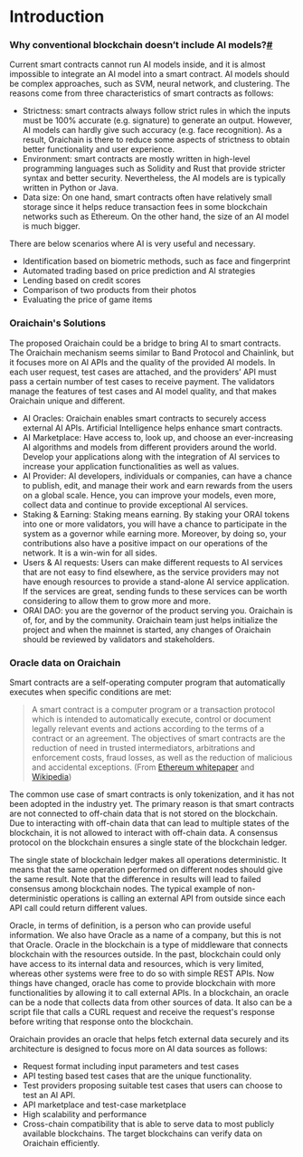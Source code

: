 # Introduction

### Why conventional blockchain doesn’t include AI models?[#](https://docs.orai.io/docs/WhitePaper/Introduction#why-conventional-blockchain-doesnt-include-ai-models)

Current smart contracts cannot run AI models inside, and it is almost impossible to integrate an AI model into a smart contract. AI models should be complex approaches, such as SVM, neural network, and clustering. The reasons come from three characteristics of smart contracts as follows:

* Strictness: smart contracts always follow strict rules in which the inputs must be 100% accurate (e.g. signature) to generate an output. However, AI models can hardly give such accuracy (e.g. face recognition). As a result, Oraichain is there to reduce some aspects of strictness to obtain better functionality and user experience.
* Environment: smart contracts are mostly written in high-level programming languages such as Solidity and Rust that provide stricter syntax and better security. Nevertheless, the AI models are is typically written in Python or Java.
* Data size: On one hand, smart contracts often have relatively small storage since it helps reduce transaction fees in some blockchain networks such as Ethereum. On the other hand, the size of an AI model is much bigger.

There are below scenarios where AI is very useful and necessary.

* Identification based on biometric methods, such as face and fingerprint
* Automated trading based on price prediction and AI strategies
* Lending based on credit scores
* Comparison of two products from their photos
* Evaluating the price of game items

### Oraichain's Solutions

The proposed Oraichain could be a bridge to bring AI to smart contracts. The Oraichain mechanism seems similar to Band Protocol and Chainlink, but it focuses more on AI APIs and the quality of the provided AI models. In each user request, test cases are attached, and the providers’ API must pass a certain number of test cases to receive payment. The validators manage the features of test cases and AI model quality, and that makes Oraichain unique and different.

* AI Oracles: Oraichain enables smart contracts to securely access external AI APIs. Artificial Intelligence helps enhance smart contracts.
* AI Marketplace: Have access to, look up, and choose an ever-increasing AI algorithms and models from different providers around the world. Develop your applications along with the integration of AI services to increase your application functionalities as well as values.
* AI Provider: AI developers, individuals or companies, can have a chance to publish, edit, and manage their work and earn rewards from the users on a global scale. Hence, you can improve your models, even more, collect data and continue to provide exceptional AI services.
* Staking & Earning: Staking means earning. By staking your ORAI tokens into one or more validators, you will have a chance to participate in the system as a governor while earning more. Moreover, by doing so, your contributions also have a positive impact on our operations of the network. It is a win-win for all sides.
* Users & AI requests: Users can make different requests to AI services that are not easy to find elsewhere, as the service providers may not have enough resources to provide a stand-alone AI service application. If the services are great, sending funds to these services can be worth considering to allow them to grow more and more.
* ORAI DAO: you are the governor of the product serving you. Oraichain is of, for, and by the community. Oraichain team just helps initialize the project and when the mainnet is started, any changes of Oraichain should be reviewed by validators and stakeholders.

### Oracle data on Oraichain

Smart contracts are a self-operating computer program that automatically executes when specific conditions are met:

> A smart contract is a computer program or a transaction protocol which is intended to automatically execute, control or document legally relevant events and actions according to the terms of a contract or an agreement. The objectives of smart contracts are the reduction of need in trusted intermediators, arbitrations and enforcement costs, fraud losses, as well as the reduction of malicious and accidental exceptions. (From [Ethereum whitepaper](https://ethereum.org/en/whitepaper) and [Wikipedia](https://en.wikipedia.org/wiki/Smart\_contract))

The common use case of smart contracts is only tokenization, and it has not been adopted in the industry yet. The primary reason is that smart contracts are not connected to off-chain data that is not stored on the blockchain. Due to interacting with off-chain data that can lead to multiple states of the blockchain, it is not allowed to interact with off-chain data. A consensus protocol on the blockchain ensures a single state of the blockchain ledger.

The single state of blockchain ledger makes all operations deterministic. It means that the same operation performed on different nodes should give the same result. Note that the difference in results will lead to failed consensus among blockchain nodes. The typical example of non-deterministic operations is calling an external API from outside since each API call could return different values.

Oracle, in terms of definition, is a person who can provide useful information. We also have Oracle as a name of a company, but this is not that Oracle. Oracle in the blockchain is a type of middleware that connects blockchain with the resources outside. In the past, blockchain could only have access to its internal data and resources, which is very limited, whereas other systems were free to do so with simple REST APIs. Now things have changed, oracle has come to provide blockchain with more functionalities by allowing it to call external APIs. In a blockchain, an oracle can be a node that collects data from other sources of data. It also can be a script file that calls a CURL request and receive the request's response before writing that response onto the blockchain.

Oraichain provides an oracle that helps fetch external data securely and its architecture is designed to focus more on AI data sources as follows:

* Request format including input parameters and test cases
* API testing based test cases that are the unique functionality.
* Test providers proposing suitable test cases that users can choose to test an AI API.
* API marketplace and test-case marketplace
* High scalability and performance
* Cross-chain compatibility that is able to serve data to most publicly available blockchains. The target blockchains can verify data on Oraichain efficiently.
